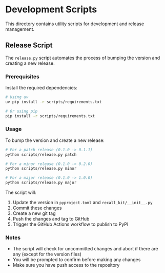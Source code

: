 # Development Scripts

This directory contains utility scripts for development and release management.

## Release Script

The `release.py` script automates the process of bumping the version and creating a new release.

### Prerequisites

Install the required dependencies:

```bash
# Using uv
uv pip install -r scripts/requirements.txt

# Or using pip
pip install -r scripts/requirements.txt
```

### Usage

To bump the version and create a new release:

```bash
# For a patch release (0.1.0 -> 0.1.1)
python scripts/release.py patch

# For a minor release (0.1.0 -> 0.2.0)
python scripts/release.py minor

# For a major release (0.1.0 -> 1.0.0)
python scripts/release.py major
```

The script will:

1. Update the version in `pyproject.toml` and `recall_kit/__init__.py`
2. Commit these changes
3. Create a new git tag
4. Push the changes and tag to GitHub
5. Trigger the GitHub Actions workflow to publish to PyPI

### Notes

- The script will check for uncommitted changes and abort if there are any (except for the version files)
- You will be prompted to confirm before making any changes
- Make sure you have push access to the repository
